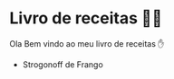 # Livro de receitas :man_cook:

Ola  Bem vindo ao meu livro de receitas :hand:

- Strogonoff de Frango

